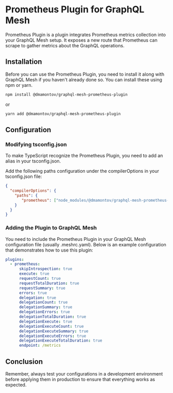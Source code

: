 # Prometheus Plugin for GraphQL Mesh

Prometheus Plugin is a plugin integrates Prometheus metrics collection into your GraphQL Mesh setup. It exposes a new route that Prometheus can scrape to gather metrics about the GraphQL operations.

## Installation

Before you can use the Prometheus Plugin, you need to install it along with GraphQL Mesh if you haven't already done so. You can install these using npm or yarn.

```bash
npm install @dmamontov/graphql-mesh-prometheus-plugin
```

or

```bash
yarn add @dmamontov/graphql-mesh-prometheus-plugin
```

## Configuration

### Modifying tsconfig.json

To make TypeScript recognize the Prometheus Plugin, you need to add an alias in your tsconfig.json.

Add the following paths configuration under the compilerOptions in your tsconfig.json file:

```json
{
  "compilerOptions": {
    "paths": {
       "prometheus": ["node_modules/@dmamontov/graphql-mesh-prometheus-plugin"]
    }
  }
}
```

### Adding the Plugin to GraphQL Mesh

You need to include the Prometheus Plugin in your GraphQL Mesh configuration file (usually .meshrc.yaml). Below is an example configuration that demonstrates how to use this plugin:

```yaml
plugins:
  - prometheus:
      skipIntrospection: true
      execute: true
      requestCount: true
      requestTotalDuration: true
      requestSummary: true
      errors: true
      delegation: true
      delegationCount: true
      delegationSummary: true
      delegationErrors: true
      delegationTotalDuration: true
      delegationExecute: true
      delegationExecuteCount: true
      delegationExecuteSummary: true
      delegationExecuteErrors: true
      delegationExecuteTotalDuration: true
      endpoint: /metrics
```

## Conclusion

Remember, always test your configurations in a development environment before applying them in production to ensure that everything works as expected.